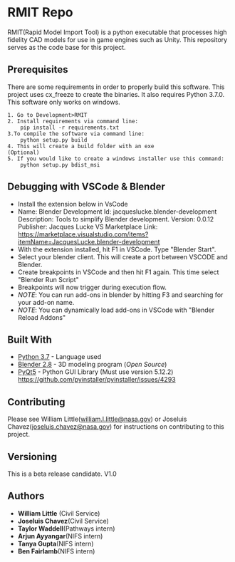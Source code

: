 # RMIT Repo

RMIT(Rapid Model Import Tool) is a python executable that processes high fidelity CAD models for use in game engines such as Unity. This repository serves as the code base for this project.

## Prerequisites

There are some requirements in order to properly build this software. This project uses cx_freeze to create the binaries. It also requires Python 3.7.0. This software only works on windows.

    1. Go to Development>RMIT
    2. Install requirements via command line:
        pip install -r requirements.txt
    3.To compile the software via command line: 
        python setup.py build
    4. This will create a build folder with an exe
    (Optional)
    5. If you would like to create a windows installer use this command:
        python setup.py bdist_msi




## Debugging with VSCode & Blender

- Install the extension below in VsCode
- Name: Blender Development
Id: jacqueslucke.blender-development
Description: Tools to simplify Blender development.
Version: 0.0.12
Publisher: Jacques Lucke
VS Marketplace Link: https://marketplace.visualstudio.com/items?itemName=JacquesLucke.blender-development
- With the extension installed, hit F1 in VSCode. Type "Blender Start". 
- Select your blender client. This will create a port between VSCODE and Blender.
- Create breakpoints in VSCode and then hit F1 again. This time select "Blender Run Script" 
- Breakpoints will now trigger during execution flow.
- *NOTE*: You can run add-ons in blender by hitting F3 and searching for your add-on name.
- *NOTE*: You can dynamically load add-ons in VSCode with "Blender Reload Addons"

## Built With

* [Python 3.7](https://www.python.org/downloads/) - Language used
* [Blender 2.8](https://www.blender.org/download/releases/2-80/) - 3D modeling program (*Open Source*)
* [PyQt5](https://pypi.org/project/PyQt5/) - Python GUI Library (Must use version 5.12.2) https://github.com/pyinstaller/pyinstaller/issues/4293

## Contributing

Please see William Little(william.l.little@nasa.gov) or Joseluis Chavez(joseluis.chavez@nasa.gov) for instructions on contributing to this project.

## Versioning

This is a beta release candidate. V1.0

## Authors

* **William Little** (Civil Service)
* **Joseluis Chavez**(Civil Service)
* **Taylor Waddell**(Pathways intern)
* **Arjun Ayyangar**(NIFS intern)
* **Tanya Gupta**(NIFS intern)
* **Ben Fairlamb**(NIFS intern)


